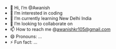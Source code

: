 - 👋 Hi, I’m @Awanish
- 👀 I’m interested in coding
- 🌱 I’m currently learning New Delhi India
- 💞️ I’m looking to collaborate on 
- 📫 How to reach me @awanishkr105@gmail.com
- 😄 Pronouns: ...
- ⚡ Fun fact: ...

<!---
AwiPriyank/AwiPriyank is a ✨ special ✨ repository because its `README.md` (this file) appears on your GitHub profile.
You can click the Preview link to take a look at your changes.
--->
